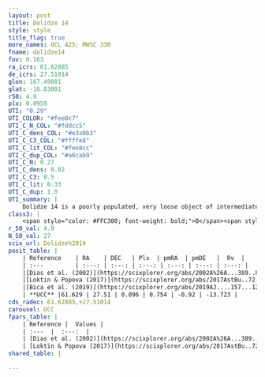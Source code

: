 ```yaml
---
layout: post
title: Dolidze 14
style: style
title_flag: true
more_names: OCL 425; MWSC 330
fname: dolidze14
fov: 0.163
ra_icrs: 61.62885
de_icrs: 27.51014
glon: 167.49881
glat: -18.03001
r50: 4.9
plx: 0.0959
UTI: "0.29"
UTI_COLOR: "#fee0c7"
UTI_C_N_COL: "#fddcc5"
UTI_C_dens_COL: "#e3a9b3"
UTI_C_C3_COL: "#ffffe8"
UTI_C_lit_COL: "#fee8cc"
UTI_C_dup_COL: "#a6cab9"
UTI_C_N: 0.27
UTI_C_dens: 0.02
UTI_C_C3: 0.5
UTI_C_lit: 0.33
UTI_C_dup: 1.0
UTI_summary: |
    Dolidze 14 is a poorly populated, very loose object of intermediate C3 quality. It is poorly studied in the literature, with no articles listed in the last 6 years.
class3: |
    <span style="color: #FFC300; font-weight: bold;">B</span><span style="color: #FFC300; font-weight: bold;">B</span>
r_50_val: 4.9
N_50_val: 27
scix_url: Dolidze%2014
posit_table: |
    | Reference    | RA    | DEC   | Plx  | pmRA  | pmDE   |  Rv  |
    | :---         | :---: | :---: | :---: | :---: | :---: | :---: |
    |[Dias et al. (2002)](https://scixplorer.org/abs/2002A%26A...389..871D) | 61.679 | 27.543 | -- | 1.71 | -0.88 | -- |
    |[Loktin & Popova (2017)](https://scixplorer.org/abs/2017AstBu..72..257L) | 61.68 | 27.543 | -- | 0.151 | -6.232 | -- |
    |[Bica et al. (2019)](https://scixplorer.org/abs/2019AJ....157...12B) | 61.651 | 27.529 | -- | -- | -- | -- |
    | **UCC** |61.629 | 27.51 | 0.096 | 0.754 | -0.92 | -13.723 | 
cds_radec: 61.62885,+27.51014
carousel: UCC
fpars_table: |
    | Reference |  Values |
    | :---  |  :---:  |
    | [Dias et al. (2002)](https://scixplorer.org/abs/2002A%26A...389..871D) | `E(B-V)=0.32, Dist=1670.0, Age=9.1` |
    | [Loktin & Popova (2017)](https://scixplorer.org/abs/2017AstBu..72..257L) | `E(B-V)=0.208, Dmod=11.174, logt=9.02` |
shared_table: |
    
---
```

